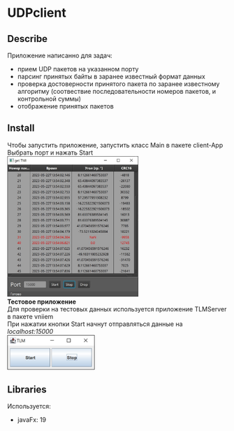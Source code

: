 # UDPclient
## Describe
Приложение написанно для задач:
- прием UDP пакетов на указанном порту
- парсинг принятых байты в заранее известный формат данных
- проверка достоверности принятого пакета по заранее известному алгоритму (соотвествие последовательности номеров пакетов, и контрольной суммы)
- отображение принятых пакетов

## Install
Чтобы запустить приложение, запустить класс Main в пакете client-App  
Выбрать порт и нажать Start  
<img src=".localdev/DiClient.jpg" alt="app-screen" width="300" />  
**Тестовое приложение**  
Для проверки на тестовых данных используется приложение TLMServer в пакете vniiem  
При нажатии кнопки Start начнут отправляться данные на *localhost:15000*  
<img src=".localdev/TmiClient.jpg" alt="app-screen" width="200" />  

## Libraries
Используется:
- javaFx: 19
